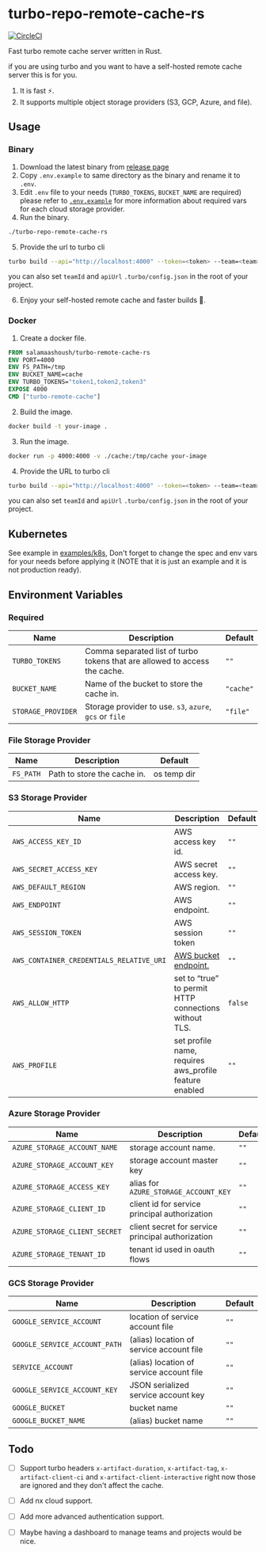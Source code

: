 # turbo-repo-remote-cache-rs
[![CircleCI](https://dl.circleci.com/status-badge/img/gh/salamaashoush/turbo-remote-cache-rs/tree/main.svg?style=svg)](https://dl.circleci.com/status-badge/redirect/gh/salamaashoush/turbo-remote-cache-rs/tree/main)

Fast turbo remote cache server written in Rust.

if you are using turbo and you want to have a self-hosted remote cache server this is for you.

1. It is fast ⚡️.
2. It supports multiple object storage providers (S3, GCP, Azure, and file).


## Usage

### Binary
1. Download the latest binary from [release page](https://github.com/salamaashoush/turbo-remote-cache-rs/releases)
2. Copy `.env.example` to same directory as the binary and rename it to `.env`.
3. Edit `.env` file to your needs (`TURBO_TOKENS`, `BUCKET_NAME` are required) please refer to [`.env.example`](./.env.example) for more information about required vars for each cloud storage provider.
4. Run the binary.
```bash
./turbo-repo-remote-cache-rs
```
5. Provide the url to turbo cli
```bash
turbo build --api="http://localhost:4000" --token=<token> --team=<team> 
```
you can also set `teamId` and `apiUrl` `.turbo/config.json` in the root of your project.

6. Enjoy your self-hosted remote cache and faster builds 🚀.

### Docker
1. Create a docker file.
```Dockerfile
FROM salamaashoush/turbo-remote-cache-rs
ENV PORT=4000
ENV FS_PATH=/tmp
ENV BUCKET_NAME=cache
ENV TURBO_TOKENS="token1,token2,token3"
EXPOSE 4000
CMD ["turbo-remote-cache"]
```
2. Build the image.
```bash
docker build -t your-image .
```
3. Run the image.
```bash
docker run -p 4000:4000 -v ./cache:/tmp/cache your-image
```
4. Provide the URL to turbo cli
```bash
turbo build --api="http://localhost:4000" --token=<token> --team=<team> 
```
you can also set `teamId` and `apiUrl` `.turbo/config.json` in the root of your project.

## Kubernetes
See example in [examples/k8s](./examples/k8s), Don't forget to change the spec and env vars for your needs before applying it (NOTE that it is just an example and it is not production ready).

## Environment Variables

### Required
| Name | Description | Default |
|------|-------------|---------|
| `TURBO_TOKENS` | Comma separated list of turbo tokens that are allowed to access the cache. | `""` |
| `BUCKET_NAME` | Name of the bucket to store the cache in. | `"cache"` |
| `STORAGE_PROVIDER` | Storage provider to use. `s3`, `azure`, `gcs` or `file` | `"file"` |

### File Storage Provider
| Name | Description | Default |
|------|-------------|---------|
| `FS_PATH` | Path to store the cache in. | os temp dir |

### S3 Storage Provider
| Name | Description | Default |
|------|-------------|---------|
| `AWS_ACCESS_KEY_ID` | AWS access key id. | `""` |
| `AWS_SECRET_ACCESS_KEY` | AWS secret access key. | `""` |
| `AWS_DEFAULT_REGION` | AWS region. | `""` |
| `AWS_ENDPOINT` | AWS endpoint. | `""` |
| `AWS_SESSION_TOKEN` | AWS session token | `""` |
| `AWS_CONTAINER_CREDENTIALS_RELATIVE_URI` |[AWS bucket endpoint.](https://docs.aws.amazon.com/AmazonECS/latest/developerguide/task-iam-roles.html) | `""` |
| `AWS_ALLOW_HTTP` | set to “true” to permit HTTP connections without TLS. | `false` |
| `AWS_PROFILE` | set profile name, requires aws_profile feature enabled | `""` |

### Azure Storage Provider
| Name | Description | Default |
|------|-------------|---------|
| `AZURE_STORAGE_ACCOUNT_NAME` | storage account name. | `""` |
| `AZURE_STORAGE_ACCOUNT_KEY` | storage account master key | `""` |
| `AZURE_STORAGE_ACCESS_KEY` | alias for `AZURE_STORAGE_ACCOUNT_KEY` | `""` |
| `AZURE_STORAGE_CLIENT_ID` | client id for service principal authorization | `""` |
| `AZURE_STORAGE_CLIENT_SECRET` |  client secret for service principal authorization | `""` |
| `AZURE_STORAGE_TENANT_ID` | tenant id used in oauth flows | `""` |

### GCS Storage Provider
| Name | Description | Default |
|------|-------------|---------|
| `GOOGLE_SERVICE_ACCOUNT` | location of service account file | `""` |
| `GOOGLE_SERVICE_ACCOUNT_PATH` | (alias) location of service account file | `""` |
| `SERVICE_ACCOUNT` | (alias) location of service account file | `""` |
| `GOOGLE_SERVICE_ACCOUNT_KEY` | JSON serialized service account key | `""` |
| `GOOGLE_BUCKET` | bucket name | `""` |
| `GOOGLE_BUCKET_NAME` | (alias) bucket name | `""` |

## Todo

- [ ] Support turbo headers `x-artifact-duration`, `x-artifact-tag`, `x-artifact-client-ci` and `x-artifact-client-interactive` right now those are ignored and they don't affect the cache.
- [ ] Add nx cloud support.
- [ ] Add more advanced authentication support.
- [ ] Maybe having a dashboard to manage teams and projects would be nice.

